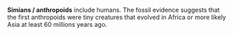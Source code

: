 **Simians / anthropoids** include humans. The fossil evidence suggests that the first anthropoids were tiny creatures that evolved in Africa or more likely Asia at least 60 millions years ago.